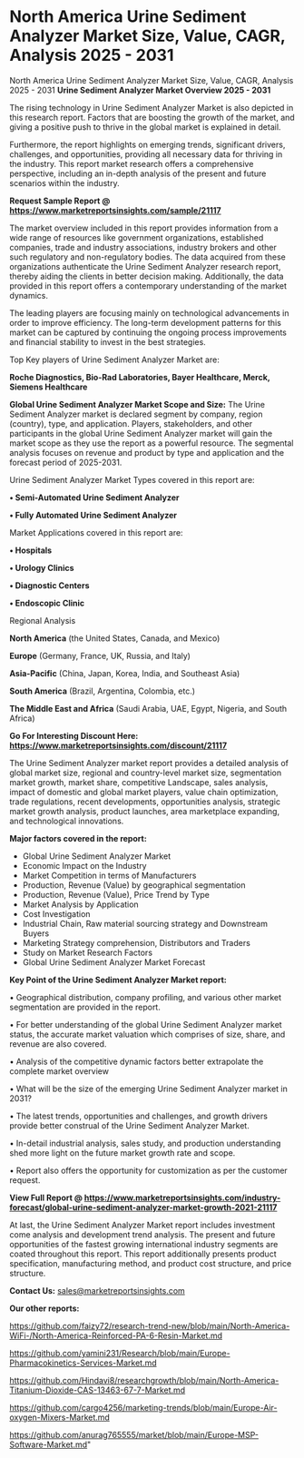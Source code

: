 # North America Urine Sediment Analyzer Market Size, Value, CAGR, Analysis 2025 - 2031
North America Urine Sediment Analyzer Market Size, Value, CAGR, Analysis 2025 - 2031
<Strong> Urine Sediment Analyzer Market Overview 2025 - 2031</strong>

The rising technology in Urine Sediment Analyzer Market is also depicted in this research report. Factors that are boosting the growth of the market, and giving a positive push to thrive in the global market is explained in detail.

Furthermore, the report highlights on emerging trends, significant drivers, challenges, and opportunities, providing all necessary data for thriving in the industry. This report market research offers a comprehensive perspective, including an in-depth analysis of the present and future scenarios within the industry.

<strong>Request Sample Report @ <a href=https://www.marketreportsinsights.com/sample/21117>https://www.marketreportsinsights.com/sample/21117</a></strong>

The market overview included in this report provides information from a wide range of resources like government organizations, established companies, trade and industry associations, industry brokers and other such regulatory and non-regulatory bodies. The data acquired from these organizations authenticate the Urine Sediment Analyzer research report, thereby aiding the clients in better decision making. Additionally, the data provided in this report offers a contemporary understanding of the market dynamics.

The leading players are focusing mainly on technological advancements in order to improve efficiency. The long-term development patterns for this market can be captured by continuing the ongoing process improvements and financial stability to invest in the best strategies.

Top Key players of Urine Sediment Analyzer Market are:

<strong>Roche Diagnostics, Bio-Rad Laboratories, Bayer Healthcare, Merck, Siemens Healthcare</strong>

<strong><b>Global Urine Sediment Analyzer Market Scope and Size:</b></strong>
The Urine Sediment Analyzer market is declared segment by company, region (country), type, and application. Players, stakeholders, and other participants in the global Urine Sediment Analyzer market will gain the market scope as they use the report as a powerful resource. The segmental analysis focuses on revenue and product by type and application and the forecast period of 2025-2031.

Urine Sediment Analyzer Market Types covered in this report are:

<strong>• Semi-Automated Urine Sediment Analyzer

• Fully Automated Urine Sediment Analyzer</strong>

Market Applications covered in this report are:

<strong>• Hospitals

• Urology Clinics

• Diagnostic Centers

• Endoscopic Clinic</strong> 

Regional Analysis

<strong>North America</strong> (the United States, Canada, and Mexico)

<strong>Europe</strong> (Germany, France, UK, Russia, and Italy)

<strong>Asia-Pacific</strong> (China, Japan, Korea, India, and Southeast Asia)

<strong>South America</strong> (Brazil, Argentina, Colombia, etc.)

<strong>The Middle East and Africa</strong> (Saudi Arabia, UAE, Egypt, Nigeria, and South Africa)

<strong>Go For Interesting Discount Here: <a href=https://www.marketreportsinsights.com/discount/21117>https://www.marketreportsinsights.com/discount/21117</a></strong>

The Urine Sediment Analyzer market report provides a detailed analysis of global market size, regional and country-level market size, segmentation market growth, market share, competitive Landscape, sales analysis, impact of domestic and global market players, value chain optimization, trade regulations, recent developments, opportunities analysis, strategic market growth analysis, product launches, area marketplace expanding, and technological innovations.

<strong><b>Major factors covered in the report:</b></strong>
<ul>
  <li>Global Urine Sediment Analyzer Market </li>
  <li>Economic Impact on the Industry</li>
  <li>Market Competition in terms of Manufacturers</li>
  <li>Production, Revenue (Value) by geographical segmentation</li>
  <li>Production, Revenue (Value), Price Trend by Type</li>
  <li>Market Analysis by Application</li>
  <li>Cost Investigation</li>
  <li>Industrial Chain, Raw material sourcing strategy and Downstream Buyers</li>
  <li>Marketing Strategy comprehension, Distributors and Traders</li>
  <li>Study on Market Research Factors</li>
  <li>Global Urine Sediment Analyzer Market Forecast</li>
</ul>

<strong><b>Key Point of the Urine Sediment Analyzer Market report:</b></strong>

• Geographical distribution, company profiling, and various other market segmentation are provided in the report.

• For better understanding of the global Urine Sediment Analyzer market status, the accurate market valuation which comprises of size, share, and revenue are also covered.

• Analysis of the competitive dynamic factors better extrapolate the complete market overview

• What will be the size of the emerging Urine Sediment Analyzer market in 2031?

• The latest trends, opportunities and challenges, and growth drivers provide better construal of the Urine Sediment Analyzer Market.

• In-detail industrial analysis, sales study, and production understanding shed more light on the future market growth rate and scope.

• Report also offers the opportunity for customization as per the customer request.

<strong><b>View Full Report @ <a href=https://www.marketreportsinsights.com/industry-forecast/global-urine-sediment-analyzer-market-growth-2021-21117>https://www.marketreportsinsights.com/industry-forecast/global-urine-sediment-analyzer-market-growth-2021-21117</a></b></strong>


At last, the Urine Sediment Analyzer Market report includes investment come analysis and development trend analysis. The present and future opportunities of the fastest growing international industry segments are coated throughout this report. This report additionally presents product specification, manufacturing method, and product cost structure, and price structure.

<strong>Contact Us:</strong>
sales@marketreportsinsights.com

<strong>Our other reports:</strong>

<a href=https://github.com/faizy72/research-trend-new/blob/main/North-America-WiFi-/North-America-Reinforced-PA-6-Resin-Market.md>https://github.com/faizy72/research-trend-new/blob/main/North-America-WiFi-/North-America-Reinforced-PA-6-Resin-Market.md</a>

<a href=https://github.com/yamini231/Research/blob/main/Europe-Pharmacokinetics-Services-Market.md>https://github.com/yamini231/Research/blob/main/Europe-Pharmacokinetics-Services-Market.md</a>

<a href=https://github.com/Hindavi8/researchgrowth/blob/main/North-America-Titanium-Dioxide-CAS-13463-67-7-Market.md>https://github.com/Hindavi8/researchgrowth/blob/main/North-America-Titanium-Dioxide-CAS-13463-67-7-Market.md</a>

<a href=https://github.com/cargo4256/marketing-trends/blob/main/Europe-Air-oxygen-Mixers-Market.md>https://github.com/cargo4256/marketing-trends/blob/main/Europe-Air-oxygen-Mixers-Market.md</a>

<a href=https://github.com/anurag765555/market/blob/main/Europe-MSP-Software-Market.md>https://github.com/anurag765555/market/blob/main/Europe-MSP-Software-Market.md</a>"
